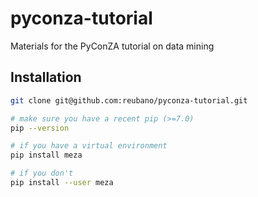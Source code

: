 # pyconza-tutorial
Materials for the PyConZA tutorial on data mining

## Installation
```bash
git clone git@github.com:reubano/pyconza-tutorial.git

# make sure you have a recent pip (>=7.0)
pip --version

# if you have a virtual environment
pip install meza

# if you don't
pip install --user meza
```
